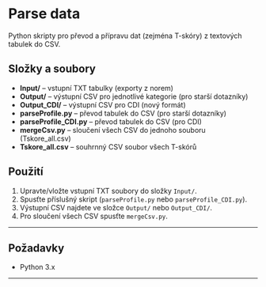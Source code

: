 # Parse data

Python skripty pro převod a přípravu dat (zejména T-skóry) z textových tabulek do CSV.

## Složky a soubory

- **Input/** – vstupní TXT tabulky (exporty z norem)
- **Output/** – výstupní CSV pro jednotlivé kategorie (pro starší dotazníky)
- **Output_CDI/** – výstupní CSV pro CDI (nový formát)
- **parseProfile.py** – převod tabulek do CSV (pro starší dotazníky)
- **parseProfile_CDI.py** – převod tabulek do CSV (pro CDI)
- **mergeCsv.py** – sloučení všech CSV do jednoho souboru (Tskore_all.csv)
- **Tskore_all.csv** – souhrnný CSV soubor všech T-skórů

## Použití

1. Upravte/vložte vstupní TXT soubory do složky `Input/`.
2. Spusťte příslušný skript (`parseProfile.py` nebo `parseProfile_CDI.py`).
3. Výstupní CSV najdete ve složce `Output/` nebo `Output_CDI/`.
4. Pro sloučení všech CSV spusťte `mergeCsv.py`.

---

## Požadavky

- Python 3.x

---